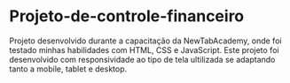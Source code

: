 # Projeto-de-controle-financeiro

Projeto desenvolvido durante a capacitação da NewTabAcademy, onde foi testado minhas habilidades com HTML, CSS e JavaScript.
  Este projeto foi desenvolvido com responsividade ao tipo de tela ultilizada se adaptando tanto a mobile, tablet e desktop.
